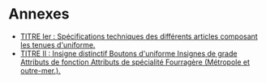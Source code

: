 # Annexes

- [TITRE Ier : Spécifications techniques des différents articles composant les tenues d'uniforme.](titre-ier)
- [TITRE II : Insigne distinctif Boutons d'uniforme Insignes de grade Attributs de fonction Attributs de spécialité Fourragère (Métropole et outre-mer.).](titre-ii)
